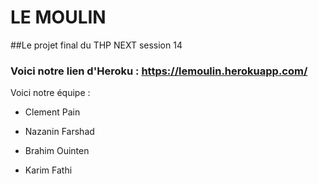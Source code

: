 # LE MOULIN
##Le projet final du THP NEXT session 14

### Voici notre lien d'Heroku : https://lemoulin.herokuapp.com/

Voici notre équipe :

* Clement Pain

* Nazanin Farshad

* Brahim Ouinten

* Karim Fathi


